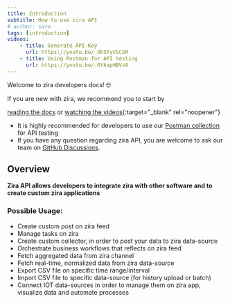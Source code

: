 ```yaml
---
title: Introduction
subtitle: How to use zira API
# author: sara
tags: [introduction]
videos: 
    - title: Generate API-Key
      url: https://youtu.be/_OhSTyVSCSM
    - title: Using Postman for API testing
      url: https://youtu.be/-RYkapHBVs8
---
```


Welcome to zira developers docs! 🤓  

If you are new with zira, we recommend you to start by

  [reading the docs](/docs/getting-started/introduction/) or [watching the videos](https://www.youtube.com/channel/UCA4dFApA7wjJnVoWJ3u_SHA){:target="_blank" rel="noopener"} &nbsp;

- It is highly recommended for developers to use our [Postman collection](https://apidocs.zira.us/) for API testing
- If you have any question regarding zira API, you are welcome to ask our team on [GitHub Discussions](https://github.com/zira-dev/zira/discussions).

## Overview

**Zira API allows developers to integrate zira with other software and to create custom zira applications**

### Possible Usage:
- Create custom post on zira feed
- Manage tasks on zira
- Create custom collector, in order to post your data to zira data-source
- Orchestrate business workflows that reflects on zira feed
- Fetch aggregated data from zira channel
- Fetch real-time, normalized data from zira data-source
- Export CSV file on specific time range/interval
- Import CSV file to specific data-source (for history upload or batch)
- Connect IOT data-sources in order to manage them on zira app, visualize data and automate processes



